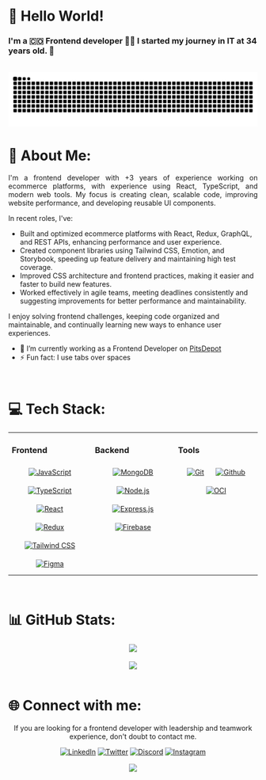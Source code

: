 # 👋 Hello World!

### I'm a 🇨🇴 Frontend developer 👨‍💻 I started my journey in IT at 34 years old. 🚀
<br/> 
<div align="center">
<picture>
  <source media="(prefers-color-scheme: dark)" srcset="https://raw.githubusercontent.com/cristianps1988/cristianps1988/output/github-contribution-grid-snake-dark.svg">
  <source media="(prefers-color-scheme: light)" srcset="https://raw.githubusercontent.com/cristianps1988/cristianps1988/output/github-contribution-grid-snake.svg">
  <img alt="github contribution grid snake animation" src="https://raw.githubusercontent.com/cristianps1988/cristianps1988/output/github-contribution-grid-snake.svg">
</picture>

<!--
![snake gif](https://github.com/cristianps1988/cristianps1988/blob/output/github-contribution-grid-snake.gif)
-->

</div> 

# 💫 About Me:

<p align="justify"> 
I'm a frontend developer with +3 years of experience working on ecommerce platforms, with experience using React, TypeScript, and modern web tools. My focus is creating clean, scalable code, improving website performance, and developing reusable UI components.

In recent roles, I've:
- Built and optimized ecommerce platforms with React, Redux, GraphQL, and REST APIs, enhancing performance and user experience.
- Created component libraries using Tailwind CSS, Emotion, and Storybook, speeding up feature delivery and maintaining high test coverage.
- Improved CSS architecture and frontend practices, making it easier and faster to build new features.
- Worked effectively in agile teams, meeting deadlines consistently and suggesting improvements for better performance and maintainability.

I enjoy solving frontend challenges, keeping code organized and maintainable, and continually learning new ways to enhance user experiences.
<p/>


- 🔭 I’m currently working as a Frontend Developer on [PitsDepot](https://pitsdepot.com)  
- ⚡ Fun fact: I use tabs over spaces  
  
<br/>  


# 💻 Tech Stack:
<table align="center"><tr><td valign="top" width="33%">

### Frontend  
<div align="center">  
<a href="https://www.javascript.com/" target="_blank"><img style="margin: 10px" src="https://profilinator.rishav.dev/skills-assets/javascript-original.svg" alt="JavaScript" height="50" /></a>  
<a href="https://www.typescriptlang.org/" target="_blank"><img style="margin: 10px" src="https://profilinator.rishav.dev/skills-assets/typescript-original.svg" alt="TypeScript" height="50" /></a>  
<a href="https://reactjs.org/" target="_blank"><img style="margin: 10px" src="https://profilinator.rishav.dev/skills-assets/react-original-wordmark.svg" alt="React" height="50" /></a> 
<a href="https://redux.js.org/" target="_blank"><img style="margin: 10px" src="https://profilinator.rishav.dev/skills-assets/redux-original.svg" alt="Redux" height="50" /></a>  
<a href="https://www.tailwindcss.com/" target="_blank"><img style="margin: 10px" src="https://profilinator.rishav.dev/skills-assets/tailwindcss.svg" alt="Tailwind CSS" height="50" /></a>  
<a href="https://www.figma.com/" target="_blank"><img style="margin: 10px" src="https://profilinator.rishav.dev/skills-assets/figma-icon.svg" alt="Figma" height="50" /></a>  
</div>

</td><td valign="top" width="33%">

### Backend  
<div align="center">  
<a href="https://www.mongodb.com/" target="_blank"><img style="margin: 10px" src="https://profilinator.rishav.dev/skills-assets/mongodb-original-wordmark.svg" alt="MongoDB" height="50" /></a>  
<a href="https://nodejs.org/" target="_blank"><img style="margin: 10px" src="https://profilinator.rishav.dev/skills-assets/nodejs-original-wordmark.svg" alt="Node.js" height="50" /></a>  
<a href="https://expressjs.com/" target="_blank"><img style="margin: 10px" src="https://profilinator.rishav.dev/skills-assets/express-original-wordmark.svg" alt="Express.js" height="50" /></a>  
<a href="https://firebase.google.com/" target="_blank"><img style="margin: 10px" src="https://profilinator.rishav.dev/skills-assets/firebase.png" alt="Firebase" height="50" /></a>  
</div>

</td><td valign="top" width="33%">


### Tools  
<div align="center">  
<a href="https://git-scm.com/" target="_blank"><img style="margin: 10px" src="https://cdn.worldvectorlogo.com/logos/git-icon.svg" alt="Git" height="50" /></a> 
  <a href="https://github.com/" target="_blank"><img style="margin: 10px" src="https://cdn.worldvectorlogo.com/logos/github-icon-1.svg" alt="Github" height="50" /></a> 
  <a href="https://www.oracle.com/ar/cloud/" target="_blank"><img style="margin: 10px" src="https://cdn.worldvectorlogo.com/logos/oracle-corporation-logo.svg" alt="OCI" height="50" /></a> 
</div>

</td></tr></table>  

<br/>  

# 📊 GitHub Stats:

<div align="center" href="https://github.com/anuraghazra/github-readme-stats">
  <img align="center" src="https://github-readme-stats-sigma-five.vercel.app/api?username=cristianps1988&count_private=true&show_icons=true&?theme=radical" />
</div>

<br/>  

<div align="center" href="https://github.com/anuraghazra/github-readme-stats">
  <img align="center" src="https://github-readme-stats-sigma-five.vercel.app/api/top-langs/?username=cristianps1988&layout=compact" />
</div>

<br/>

# 🌐 Connect with me:
<div align="center">
<p> If you are looking for a frontend developer with leadership and teamwork experience, don't doubt to contact me. <p/>
  
[![LinkedIn](https://img.shields.io/badge/LinkedIn-0077B5?style=for-the-badge&logo=linkedin&logoColor=white)](https://linkedin.com/in/cristiancamilopena) 
[![Twitter](https://img.shields.io/badge/X-000000?style=for-the-badge&logo=x&logoColor=white)](https://twitter.com/cristianps1988) 
[![Discord](https://img.shields.io/badge/Discord-5865F2?style=for-the-badge&logo=discord&logoColor=white)](https://discord.gg/https://discord.gg/Jrr8Vrk8) 
[![Instagram](https://img.shields.io/badge/Instagram-E4405F?style=for-the-badge&logo=instagram&logoColor=white)](https://www.instagram.com/cristianps.dev/) 

<!--- [![Github](https://img.shields.io/badge/Github-%2324292e.svg?logo=github&logoColor=white)](https://github.com/cristianps1988) -->
<p align="center"><img src="https://komarev.com/ghpvc/?username=cristianps&&style=flat-square" align="center" /></p>
</div>  
